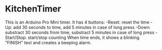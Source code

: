 # KitchenTimer
This is an Arduino Pro Mini timer.
It has 4 buttons:
-Reset: reset the time
-Up: add 30 seconds to time, add 5 minutes in case of long press
-Down: substract 30 seconds from time, substract 5 minutes in case of long press
-Start/Stop: start/stop counting
When time ends, it shows a blinking "FINISH" text and creates a beeping alarm.
